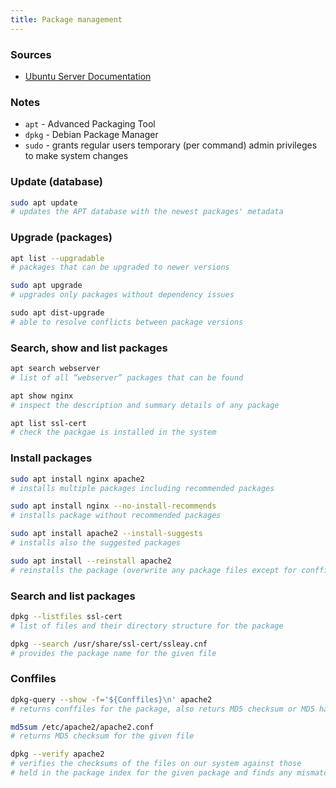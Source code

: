 ```yaml
---
title: Package management
---
```

### Sources
- [Ubuntu Server Documentation](https://documentation.ubuntu.com/server/tutorial/managing-software/)

### Notes
- `apt` - Advanced Packaging Tool
- `dpkg` - Debian Package Manager
- `sudo` - grants regular users temporary (per command) admin privileges to make system changes

### Update (database)
```bash
sudo apt update
# updates the APT database with the newest packages' metadata
```
### Upgrade (packages)
```bash
apt list --upgradable 
# packages that can be upgraded to newer versions

sudo apt upgrade 
# upgrades only packages without dependency issues

sudo apt dist-upgrade 
# able to resolve conflicts between package versions
```
### Search, show and list packages
```bash
apt search webserver 
# list of all “webserver” packages that can be found

apt show nginx 
# inspect the description and summary details of any package

apt list ssl-cert 
# check the packgae is installed in the system
```
### Install packages
```bash
sudo apt install nginx apache2 
# installs multiple packages including recommended packages

sudo apt install nginx --no-install-recommends 
# installs package without recommended packages

sudo apt install apache2 --install-suggests 
# installs also the suggested packages

sudo apt install --reinstall apache2 
# reinstalls the package (overwrite any package files except for conffiles)
```
### Search and list packages
```bash
dpkg --listfiles ssl-cert 
# list of files and their directory structure for the package

dpkg --search /usr/share/ssl-cert/ssleay.cnf 
# provides the package name for the given file
```
### Conffiles
```bash
dpkg-query --show -f='${Conffiles}\n' apache2 
# returns conffiles for the package, also returs MD5 checksum or MD5 hash

md5sum /etc/apache2/apache2.conf 
# returns MD5 checksum for the given file

dpkg --verify apache2 
# verifies the checksums of the files on our system against those 
# held in the package index for the given package and finds any mismatch
```


